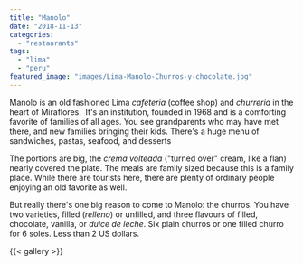 ```yaml
---
title: "Manolo"
date: "2018-11-13"
categories: 
  - "restaurants"
tags: 
  - "lima"
  - "peru"
featured_image: "images/Lima-Manolo-Churros-y-chocolate.jpg"
---
```

Manolo is an old fashioned Lima _caféteria_ (coffee shop)
and _churreria_ in the heart of Miraflores.  It's an institution,
founded in 1968 and is a comforting favorite of families of all
ages. You see grandparents who may have met there, and new families
bringing their kids. There's a huge menu of sandwiches, pastas,
seafood, and desserts

The portions are big, the _crema volteada_ ("turned over" cream, like
a flan) nearly covered the plate. The meals are family sized because
this is a family place. While there are tourists here, there are
plenty of ordinary people enjoying an old favorite as well.

But really there's one big reason to come to Manolo: the churros. You
have two varieties, filled (_relleno_) or unfilled, and three flavours
of filled, chocolate, vanilla, or _dulce de leche_. Six plain churros
or one filled churro for 6 soles. Less than 2 US dollars.

{{< gallery >}}
